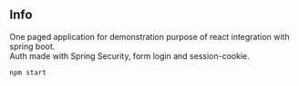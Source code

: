 
## Info
One paged application for demonstration purpose of react integration with spring boot.\
Auth made with Spring Security, form login and session-cookie.

`npm start`